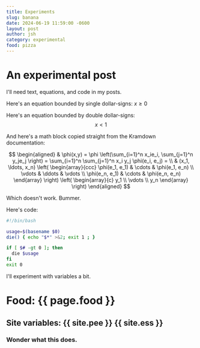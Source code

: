 ```yaml
---
title: Experiments
slug: banana
date: 2024-06-19 11:59:00 -0600
layout: post
author: jsh
category: experimental
food: pizza
---
```


# An experimental post


I'll need text, equations, and code in my posts.

Here's an equation bounded by single dollar-signs: $x \geq 0$

Here's an equation bounded by double dollar-signs: $$x \lt 1$$

And here's a math block copied straight from the Kramdown documentation:

$$
\begin{aligned}
  & \phi(x,y) = \phi \left(\sum_{i=1}^n x_ie_i, \sum_{j=1}^n y_je_j \right)
  = \sum_{i=1}^n \sum_{j=1}^n x_i y_j \phi(e_i, e_j) = \\
  & (x_1, \ldots, x_n) \left( \begin{array}{ccc}
      \phi(e_1, e_1) & \cdots & \phi(e_1, e_n) \\
      \vdots & \ddots & \vdots \\
      \phi(e_n, e_1) & \cdots & \phi(e_n, e_n)
    \end{array} \right)
  \left( \begin{array}{c}
      y_1 \\
      \vdots \\
      y_n
    \end{array} \right)
\end{aligned}
$$


Which doesn't work. Bummer.


Here's code:
```bash
#!/bin/bash

usage=$(basename $0)
die() { echo "$*" >&2; exit 1 ; }

if [ $# -gt 0 ]; then
  die $usage
fi
exit 0
```

I'll experiment with variables a bit.

<h1>Food: {{ page.food }}</h1>

<h2>Site variables: {{ site.pee }} {{ site.ess }}</h2>

<h3>Wonder what this does.</h3>
